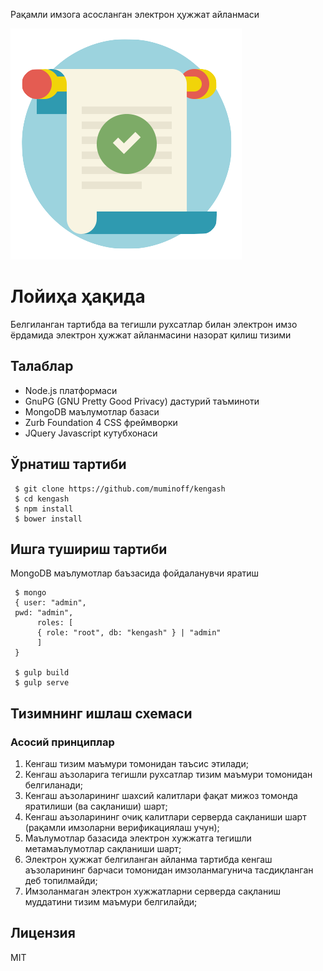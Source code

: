 Рақамли имзога асосланган электрон ҳужжат айланмаси

![alt text](logo.png "Kengash")

# Лойиҳа ҳақида
Белгиланган тартибда ва тегишли рухсатлар билан электрон имзо ёрдамида электрон ҳужжат айланмасини назорат қилиш тизими

## Талаблар
 * Node.js платформаси
 * GnuPG (GNU Pretty Good Privacy) дастурий таъминоти
 * MongoDB маълумотлар базаси
 * Zurb Foundation 4 CSS фреймворки
 * JQuery Javascript кутубхонаси

## Ўрнатиш тартиби
```
 $ git clone https://github.com/muminoff/kengash
 $ cd kengash
 $ npm install
 $ bower install
```

## Ишга тушириш тартиби
MongoDB маълумотлар баъзасида фойдаланувчи яратиш
```
 $ mongo
 { user: "admin",
 pwd: "admin",
      roles: [
      { role: "root", db: "kengash" } | "admin"
      ]
 }

 $ gulp build
 $ gulp serve
```

## Тизимнинг ишлаш схемаси
### Асосий принциплар
 1. Кенгаш тизим маъмури томонидан таъсис этилади;
 2. Кенгаш аъзоларига тегишли рухсатлар тизим маъмури томонидан белгиланади;
 3. Кенгаш аъзоларининг шахсий калитлари фақат мижоз томонда яратилиши (ва сақланиши) шарт;
 4. Кенгаш аъзоларининг очиқ калитлари серверда сақланиши шарт (рақамли имзоларни верификациялаш учун);
 5. Маълумотлар базасида электрон хужжатга тегишли метамаълумотлар сақланиши шарт;
 6. Электрон ҳужжат белгиланган айланма тартибда кенгаш аъзоларининг барчаси
    томонидан имзоланмагунича тасдиқланган деб топилмайди;
 7. Имзоланмаган электрон хужжатларни серверда сақланиш муддатини тизим маъмури
    белгилайди;

## Лицензия
MIT
